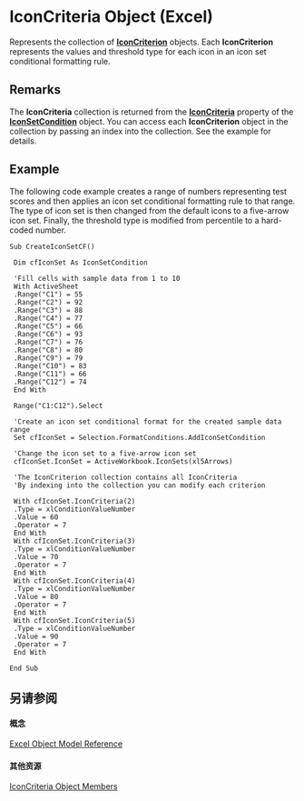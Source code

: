 
# IconCriteria Object (Excel)

Represents the collection of  **[IconCriterion](3517d900-4d84-2ded-ccb1-a3d78d3f6c09.md)** objects. Each **IconCriterion** represents the values and threshold type for each icon in an icon set conditional formatting rule.


## Remarks

The  **IconCriteria** collection is returned from the **[IconCriteria](d1e8b186-2f84-3160-9a57-be7d1a38889d.md)** property of the **[IconSetCondition](e3c4ef69-4d95-87c9-5059-805775288e24.md)** object. You can access each **IconCriterion** object in the collection by passing an index into the collection. See the example for details.


## Example

The following code example creates a range of numbers representing test scores and then applies an icon set conditional formatting rule to that range. The type of icon set is then changed from the default icons to a five-arrow icon set. Finally, the threshold type is modified from percentile to a hard-coded number.


```
Sub CreateIconSetCF() 
 
 Dim cfIconSet As IconSetCondition 
 
 'Fill cells with sample data from 1 to 10 
 With ActiveSheet 
 .Range("C1") = 55 
 .Range("C2") = 92 
 .Range("C3") = 88 
 .Range("C4") = 77 
 .Range("C5") = 66 
 .Range("C6") = 93 
 .Range("C7") = 76 
 .Range("C8") = 80 
 .Range("C9") = 79 
 .Range("C10") = 83 
 .Range("C11") = 66 
 .Range("C12") = 74 
 End With 
 
 Range("C1:C12").Select 
 
 'Create an icon set conditional format for the created sample data range 
 Set cfIconSet = Selection.FormatConditions.AddIconSetCondition 
 
 'Change the icon set to a five-arrow icon set 
 cfIconSet.IconSet = ActiveWorkbook.IconSets(xl5Arrows) 
 
 'The IconCriterion collection contains all IconCriteria 
 'By indexing into the collection you can modify each criterion 
 
 With cfIconSet.IconCriteria(2) 
 .Type = xlConditionValueNumber 
 .Value = 60 
 .Operator = 7 
 End With 
 With cfIconSet.IconCriteria(3) 
 .Type = xlConditionValueNumber 
 .Value = 70 
 .Operator = 7 
 End With 
 With cfIconSet.IconCriteria(4) 
 .Type = xlConditionValueNumber 
 .Value = 80 
 .Operator = 7 
 End With 
 With cfIconSet.IconCriteria(5) 
 .Type = xlConditionValueNumber 
 .Value = 90 
 .Operator = 7 
 End With 
 
End Sub
```


## 另请参阅


#### 概念


[Excel Object Model Reference](11ea8598-8a20-92d5-f98b-0da04263bf2c.md)
#### 其他资源


[IconCriteria Object Members](http://msdn.microsoft.com/library/edc1673e-df21-35a0-ce1b-ac0eb0cba126%28Office.15%29.aspx)